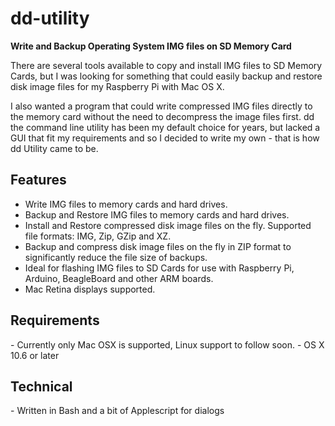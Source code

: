 # dd-utility
<strong>Write and Backup Operating System IMG files on SD Memory Card</strong>

There are several tools available to copy and install IMG files to SD Memory Cards, but I was looking for something that could easily backup and restore disk image files for my Raspberry Pi with Mac OS X.

I also wanted a program that could write compressed IMG files directly to the memory card without the need to decompress the image files first. dd the command line utility has been my default choice for years, but lacked a GUI that fit my requirements and so I decided to write my own - that is how dd Utility came to be.

<h2>Features</h2>

- Write IMG files to memory cards and hard drives.
- Backup and Restore IMG files to memory cards and hard drives.
- Install and Restore compressed disk image files on the fly. Supported file formats: IMG, Zip, GZip and XZ.
- Backup and compress disk image files on the fly in ZIP format to significantly reduce the file size of backups.
- Ideal for flashing IMG files to SD Cards for use with Raspberry Pi, Arduino,  BeagleBoard and other ARM boards.
- Mac Retina displays supported.

<h2>Requirements</h2>
- Currently only Mac OSX is supported, Linux support to follow soon.
- OS X 10.6 or later

<h2>Technical</h2>
- Written in Bash and a bit of Applescript for dialogs
